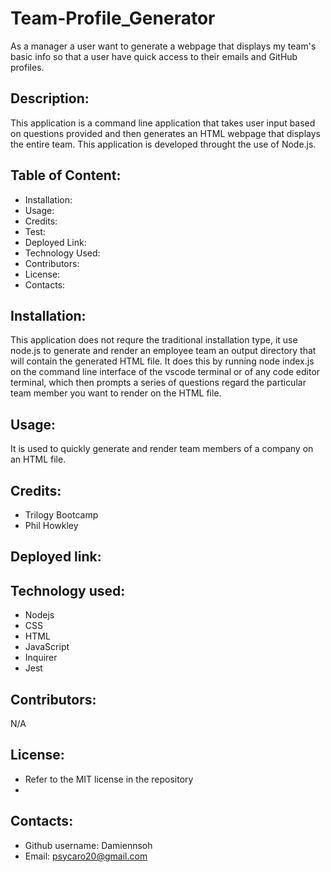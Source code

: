 # Team-Profile_Generator
As a manager a user want to generate a webpage that displays my team's basic info so that a user have quick access to their emails and GitHub profiles.

## Description:
This application is a command line application that takes user input based on questions provided and then generates an HTML webpage that displays the entire team.
This application is developed throught the use of Node.js.

## Table of Content:
* Installation:
* Usage:
* Credits:
* Test:
* Deployed Link:
* Technology Used:
* Contributors:
* License:
* Contacts:

## Installation:
This application does not requre the traditional installation type, it use node.js to generate and render an employee team an output directory that will contain the generated HTML file.
It does this by running node index.js on the command line interface of the vscode terminal or of any code editor terminal, which then prompts a series of questions regard the particular team member you want to render on the HTML file.

## Usage:
It is used to quickly generate and render team members of a company on an HTML file.

## Credits:
* Trilogy Bootcamp
* Phil Howkley

## Deployed link:

## Technology used:
* Nodejs
* CSS
* HTML
* JavaScript
* Inquirer
* Jest

## Contributors:
N/A

##  License:
* Refer to the MIT license in the repository
*
## Contacts:
* Github username: Damiennsoh
* Email: psycaro20@gmail.com
